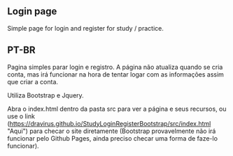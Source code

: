 ## Login page

Simple page for login and register for study / practice.

## PT-BR 

Pagina simples parar login e registro. A página não atualiza quando se cria conta, mas irá funcionar na hora de tentar logar com as informações assim que criar a conta.

Utiliza Bootstrap e Jquery.

Abra o index.html dentro da pasta src para ver a página e seus recursos, ou use o link (https://dravirus.github.io/StudyLoginRegisterBootstrap/src/index.html "Aqui") para checar o site diretamente (Bootstrap provavelmente não irá funcionar pelo Github Pages, ainda preciso checar uma forma de faze-lo funcionar).
